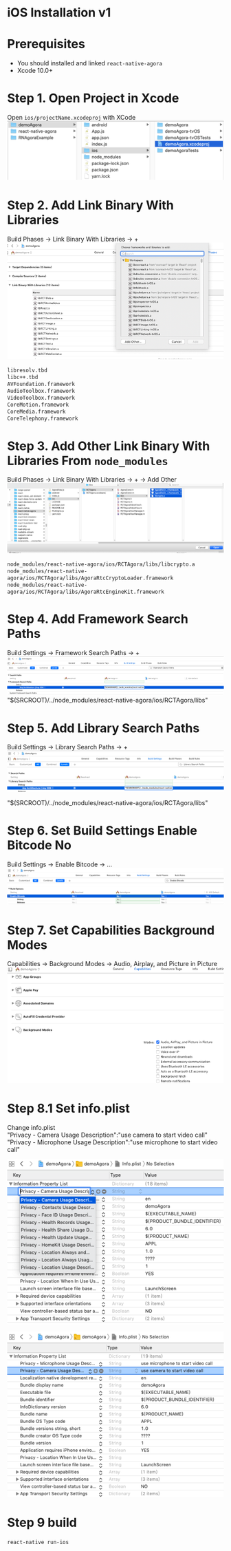 # iOS Installation v1

# Prerequisites
* You should installed and linked `react-native-agora`
* Xcode 10.0+

# Step 1. Open Project in Xcode
Open `ios/projectName.xcodeproj` with XCode
![Step 1](imgs/1.1_Open_iOS_ProjectFile.png)
# Step 2. Add Link Binary With Libraries 
Build Phases -> Link Binary With Libraries -> +
![Step 2](imgs/1.2_LinkBinaryWithLibraries.png)

    libresolv.tbd
    libc++.tbd
    AVFoundation.framework
    AudioToolbox.framework
    VideoToolbox.framework
    CoreMotion.framework
    CoreMedia.framework
    CoreTelephony.framework


# Step 3. Add Other Link Binary With Libraries From `node_modules`
Build Phases -> Link Binary With Libraries -> + -> Add Other
![Step 3](imgs/1.3_Add_Other_Libraries.png)

    node_modules/react-native-agora/ios/RCTAgora/libs/libcrypto.a
    node_modules/react-native-agora/ios/RCTAgora/libs/AgoraRtcCryptoLoader.framework
    node_modules/react-native-agora/ios/RCTAgora/libs/AgoraRtcEngineKit.framework


# Step 4. Add Framework Search Paths
Build Settings -> Framework Search Paths -> + 
![Step 4](imgs/1.4_Add_Framework_Search_Paths.png)
"$(SRCROOT)/../node_modules/react-native-agora/ios/RCTAgora/libs"


# Step 5. Add Library Search Paths
Build Settings -> Library Search Paths -> + 
![Step 5](imgs/1.5_Add_Library_Search_Paths.png)

"$(SRCROOT)/../node_modules/react-native-agora/ios/RCTAgora/libs"


# Step 6. Set Build Settings Enable Bitcode No
Build Settings -> Enable Bitcode -> ...
![Step 6](imgs/1.6_Set_Build_Settings_Enable_Bitcode_No.png)

# Step 7. Set Capabilities Background Modes
Capabilities -> Background Modes -> Audio, Airplay, and Picture in Picture
![Step 7](imgs/1.7_Set_Capabilities_Background_Modes.png)

# Step 8.1 Set info.plist
Change info.plist  
"Privacy - Camera Usage Description":"use camera to start video call"  
"Privacy - Microphone Usage Description":"use microphone to start video call"  

![Step 8.1](imgs/1.8.1_Set_info_plist.png)

![Step 8.2](imgs/1.8.2_Set_camera_and_microphone.png)

# Step 9 build
`react-native run-ios`

